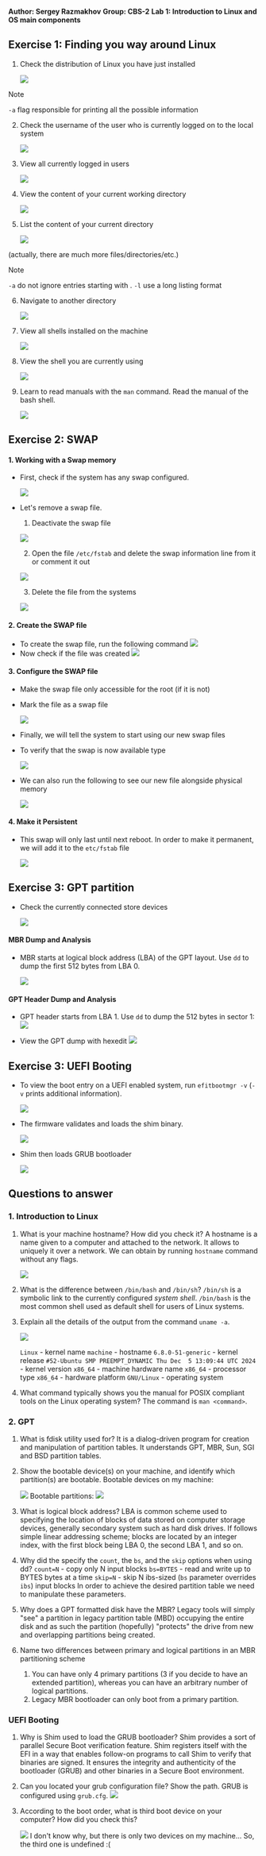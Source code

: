 **Author: Sergey Razmakhov**
**Group: CBS-2**
**Lab 1: Introduction to Linux and OS main components**

## Exercise 1: Finding you way around Linux
1. Check the distribution of Linux you have just installed

	![](../attachments/Pasted%20image%2020250121233549.png)

> [!NOTE] 
> `-a` flag responsible for printing all the possible information

2. Check the username of the user who is currently logged on to the local system

	![](../attachments/Pasted%20image%2020250121233821.png)

3. View all currently logged in users

	![](../attachments/Pasted%20image%2020250121233847.png)

4. View the content of your current working directory

	![](../attachments/Pasted%20image%2020250121233931.png)

5. List the content of your current directory

	![](../attachments/Pasted%20image%2020250121234056.png)

(actually, there are much more files/directories/etc.)

> [!NOTE]
> `-a` do not ignore entries starting with .
> `-l` use a long listing format

6. Navigate to another directory

	![](../attachments/Pasted%20image%2020250121234500.png)

7. View all shells installed on the machine

	![](../attachments/Pasted%20image%2020250121234559.png)

8. View the shell you are currently using

	![](../attachments/Pasted%20image%2020250121234700.png)

9. Learn to read manuals with the `man` command. Read the manual of the bash shell.

	![](../attachments/Pasted%20image%2020250121234943.png)

## Exercise 2: SWAP
#### 1. Working with a Swap memory
- First, check if the system has any swap configured.

	![](../attachments/Pasted%20image%2020250121235158.png)

- Let's remove a swap file.
	1. Deactivate the swap file

	![](../attachments/Pasted%20image%2020250121235415.png)
	
	2.  Open the file `/etc/fstab` and delete the swap information line from it or comment it out
	
	![](../attachments/Pasted%20image%2020250122000331.png)
	
	3. Delete the file from the systems
	
	![](../attachments/Pasted%20image%2020250122000508.png)

#### 2. Create the SWAP file
- To create the swap file, run the following command
	![](../attachments/Pasted%20image%2020250122001849.png)
- Now check if the file was created
	![](../attachments/Pasted%20image%2020250122001934.png)

#### 3. Configure the SWAP file
- Make the swap file only accessible for the root (if it is not)
- Mark the file as a swap file

	![](../attachments/Pasted%20image%2020250122002346.png)

- Finally, we will tell the system to start using our new swap files
- To verify that the swap is now available type

	![](../attachments/Pasted%20image%2020250122002531.png)

- We can also run the following to see our new file alongside physical memory

	![](../attachments/Pasted%20image%2020250122002725.png)

#### 4. Make it Persistent
- This swap will only last until next reboot. In order to make it permanent, we will add it to the `etc/fstab` file

	![](../attachments/Pasted%20image%2020250122002950.png)

## Exercise 3: GPT partition
- Check the currently connected store devices

	![](../attachments/Pasted%20image%2020250122134139.png)

#### MBR Dump and Analysis
- MBR starts at logical block address (LBA) of the GPT layout. Use `dd` to dump the first 512 bytes from LBA 0.

	![](../attachments/Pasted%20image%2020250122142953.png)

#### GPT Header Dump and Analysis
- GPT header starts from LBA 1. Use `dd` to dump the 512 bytes in sector 1:
	![](../attachments/Pasted%20image%2020250122143328.png)

- View the GPT dump with hexedit
	![](../attachments/Pasted%20image%2020250122143356.png)

## Exercise 3: UEFI Booting
- To view the boot entry on a UEFI enabled system, run `efitbootmgr -v` (`-v` prints additional information).

	![](../attachments/Pasted%20image%2020250122143720.png)

- The firmware validates and loads the shim binary.

	![](../attachments/Pasted%20image%2020250122143920.png)

- Shim then loads GRUB bootloader

	 ![](../attachments/Pasted%20image%2020250122144047.png)

## Questions to answer
### 1. Introduction to Linux
1. What is your machine hostname? How did you check it?
	A hostname is a name given to a computer and attached to the network. It allows to uniquely it over a network. We can obtain by running `hostname` command without any flags.
	
	![](../attachments/Pasted%20image%2020250122144541.png)

2. What is the difference between `/bin/bash` and `/bin/sh`?
	 `/bin/sh` is a symbolic link to the currently configured *system shell*. 
	 `/bin/bash` is the most common shell used as default shell for users of Linux systems.

3. Explain all the details of the output from the command `uname -a`.
	
	![](../attachments/Pasted%20image%2020250122145744.png)
	
	`Linux` - kernel name
	`machine` - hostname
	`6.8.0-51-generic` - kernel release
	`#52-Ubuntu SMP PREEMPT_DYNAMIC Thu Dec  5 13:09:44 UTC 2024` - kernel version
	`x86_64` - machine hardware name
	`x86_64` - processor type
	`x86_64` - hardware platform
	`GNU/Linux` - operating system

4. What command typically shows you the manual for POSIX compliant tools on the Linux operating system?
	The command is `man <command>`.

### 2. GPT
1. What is fdisk utility used for?
	It is a dialog-driven program for creation and manipulation of partition tables. It understands GPT, MBR, Sun, SGI and BSD partition tables.

2. Show the bootable device(s) on your machine, and identify which partition(s) are bootable.
	Bootable devices on my machine:
	
	![](../attachments/Pasted%20image%2020250122151604.png)
	 Bootable partitions:
	 ![](../attachments/Pasted%20image%2020250122153048.png)

3. What is logical block address?
	LBA is common scheme used to specifying the location of blocks of data stored on computer storage devices, generally secondary system such as hard disk drives. If follows simple linear addressing scheme; blocks are located by an integer index, with the first block being LBA 0, the second LBA 1, and so on.

4. Why did the specify the `count`, the `bs`, and the `skip` options when using dd?
	 `count=N` - copy only N input blocks
	`bs=BYTES` - read and write up to BYTES bytes at a time
	`skip=N` - skip N ibs-sized (`bs` parameter overrides `ibs`) input blocks
	In order to achieve the desired partition table we need to manipulate these parameters.

5. Why does a GPT formatted disk have the MBR?
	 Legacy tools will simply "see" a partition in legacy partition table (MBD) occupying the entire disk and as such the partition (hopefully) "protects" the drive from new and overlapping partitions being created.

6. Name two differences between primary and logical partitions in an MBR partitioning scheme
	1. You can have only 4 primary partitions (3 if you decide to have an extended partition), whereas you can have an arbitrary number of logical partitions.
	2. Legacy MBR bootloader can only boot from a primary partition.

### UEFI Booting
1. Why is Shim used to load the GRUB bootloader?
	Shim provides a sort of parallel Secure Boot verification feature. Shim registers itself with the EFI in a way that enables follow-on programs to call Shim to verify that binaries are signed. It ensures the integrity and authenticity of the bootloader (GRUB) and other binaries in a Secure Boot environment.

2. Can you located your grub configuration file? Show the path.
	GRUB is configured using `grub.cfg`.
	![](../attachments/Pasted%20image%2020250122155222.png)

3. According to the boot order, what is third boot device on your computer? How did you check this?
	
	![](../attachments/Pasted%20image%2020250122155737.png)
	I don't know why, but there is only two devices on my machine... So, the third one is undefined :(